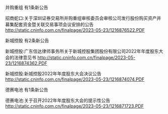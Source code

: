 并购重组 有1条新公告 

招商蛇口:关于深圳证券交易所并购重组审核委员会审核公司发行股份购买资产并募集配套资金暨关联交易事项会议安排的公告 http://static.cninfo.com.cn/finalpage/2023-05-23/1216876522.PDF 

新城控股 有2条新公告 

新城控股:广东信达律师事务所关于新城控股集团股份有限公司2022年年度股东大会的法律意见书 http://static.cninfo.com.cn/finalpage/2023-05-23/1216874362.PDF 

新城控股:新城控股2022年年度股东大会决议公告 http://static.cninfo.com.cn/finalpage/2023-05-23/1216874074.PDF 

德赛电池 有1条新公告 

德赛电池:关于召开2022年年度股东大会的提示性公告 http://static.cninfo.com.cn/finalpage/2023-05-23/1216871723.PDF 

